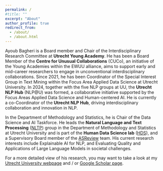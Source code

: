```yaml
---
permalink: /
#title: ""
excerpt: "About"
author_profile: true
redirect_from: 
  - /about/
  - /about.html
---
```


Ayoub Bagheri is a Board member and Chair of the Interdisciplinary Research Committee at **Utrecht Young Academy**. He has been a Board Member of the **Centre for Unusual Collaborations** (CUCo), an initiative of the Young Academies within the EWUU alliance, aims to support early and mid-career researchers to engage in unconventional interdisciplinary collaborations. Since 2021, he has been Coordinator of the Special Interest Group in Text Mining within the Focus Area Applied Data Science at Utrecht University. In 2024, together with the five NLP groups at UU, the **Utrecht NLP Hub** (NLP@U) was formed, a collaborative initiative supported by the Focus Areas Applied Data Science and Human-centered AI. He is currently a co-Coordinator of the **Utrecht NLP Hub**, driving interdisciplinary collaboration and innovation in NLP.

In the Department of Methodology and Statistics, he is Chair of the Data Science and AI Taskforce. He leads the **Natural Language and Text Processing** ([NLTP](https://nlp.sites.uu.nl/)) group in the Department of Methodology and Statistics at Utrecht University and is part of the **Human Data Science lab** ([HDS](https://hds.sites.uu.nl/)), and a Supervisory Board member of the [ASReview](https://asreview.nl/) team. His current research interests include Explainable AI for NLP, and Evaluating Quality and Applications of Large Language Models in societal challenges.

For a more detailed view of his research, you may want to take a look at my [Utrecht University webpage](https://www.uu.nl/staff/ABagheri) and / or [Google Scholar page](https://scholar.google.nl/citations?user=QWhiQdgAAAAJ&hl=en).